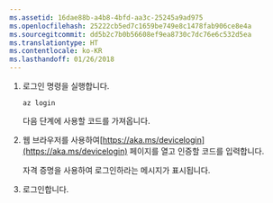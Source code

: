 ```yaml
---
ms.assetid: 16dae88b-a4b8-4bfd-aa3c-25245a9ad975
ms.openlocfilehash: 25222cb5ed7c1659be749e8c1478fab906ce8e4a
ms.sourcegitcommit: dd5b2c7b0b56608ef9ea8730c7dc76e6c532d5ea
ms.translationtype: HT
ms.contentlocale: ko-KR
ms.lasthandoff: 01/26/2018
---
```

1. 로그인 명령을 실행합니다.

    ```azurecli-interactive
    az login
    ```

   다음 단계에 사용할 코드를 가져옵니다.

1. 웹 브라우저를 사용하여[https://aka.ms/devicelogin](https://aka.ms/devicelogin) 페이지를 열고 인증할 코드를 입력합니다.

    자격 증명을 사용하여 로그인하라는 메시지가 표시됩니다.

1. 로그인합니다.

